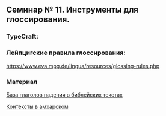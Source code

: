 ## Семинар № 11. Инструменты для глоссирования.

### TypeCraft:


### Лейпцигские правила глоссирования:
<https://www.eva.mpg.de/lingua/resources/glossing-rules.php>


### Материал

[База глаголов падения в библейских текстах](http://lextyp.pythonanywhere.com/)

[Контексты в амхарском](https://docs.google.com/spreadsheets/d/1iYLFolLOMR0X9wf3ljROhAGgHvQS9juAq8MBGfWp9OU/edit?usp=sharing)
